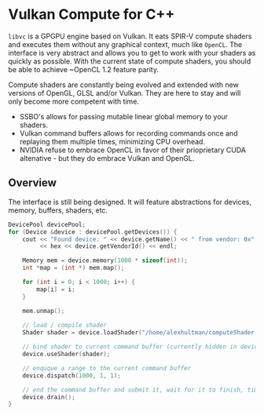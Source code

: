 # Vulkan Compute for C++
```libvc``` is a GPGPU engine based on Vulkan. It eats SPIR-V compute shaders and executes them without any graphical context, much like ```OpenCL```. The interface is very abstract and allows you to get to work with your shaders as quickly as possible. With the current state of compute shaders, you should be able to achieve ~OpenCL 1.2 feature parity.

Compute shaders are constantly being evolved and extended with new versions of OpenGL, GLSL and/or Vulkan. They are here to stay and will only become more competent with time.

* SSBO's allows for passing mutable linear global memory to your shaders.
* Vulkan command buffers allows for recording commands once and replaying them multiple times, minimizing CPU overhead.
* NVIDIA refuse to embrace OpenCL in favor of their prioprietary CUDA altenative - but they do embrace Vulkan and OpenGL.

## Overview
The interface is still being designed. It will feature abstractions for devices, memory, buffers, shaders, etc.

```c++
DevicePool devicePool;
for (Device &device : devicePool.getDevices()) {
    cout << "Found device: " << device.getName() << " from vendor: 0x"
         << hex << device.getVendorId() << endl;

    Memory mem = device.memory(1000 * sizeof(int));
    int *map = (int *) mem.map();

    for (int i = 0; i < 1000; i++) {
        map[i] = i;
    }

    mem.unmap();
    
    // load / compile shader
    Shader shader = device.loadShader("/home/alexhultman/computeShader.spr");

    // bind shader to current command buffer (currently hidden in device)
    device.useShader(shader);

    // enquque a range to the current command buffer
    device.dispatch(1000, 1, 1);

    // end the command buffer and submit it, wait for it to finish, time it
    device.drain();
}
```
